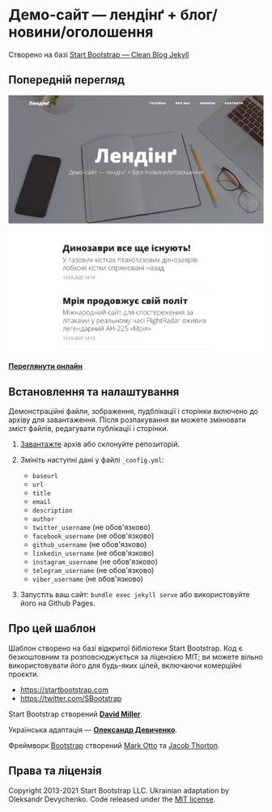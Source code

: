 # Демо-сайт — лендінґ + блог/новини/оголошення

Створено на базі [Start Bootstrap — Clean Blog Jekyll](https://startbootstrap.com/themes/clean-blog-jekyll/)

## Попередній перегляд

[![Clean Blog (Jekyll) Preview](https://raw.githubusercontent.com/devich/landing-blog-demo/master/screenshot.png)](https://devich.github.io/landing-blog-demo/)

**[Переглянути онлайн](https://devich.github.io/landing-blog-demo/)**

## Встановлення та налаштування

Демонстраційні файли, зображення, пудблікації і сторінки включено до архіву для завантаження.
Після розпакування ви можете змінювати зміст файлів, редагувати публікації і сторінки.

1. [Завантажте](https://github.com/devich/landing-blog-demo/archive/refs/heads/master.zip) архів або
склонуйте репозиторій.

2. Змініть наступні дані у файлі `_config.yml`:

    * `baseurl`
    * `url`
    * `title`
    * `email`
    * `description`
    * `author`
    * `twitter_username` (не обов'язково)
    * `facebook_username` (не обов'язково)
    * `github_username` (не обов'язково)
    * `linkedin_username` (не обов'язково)
    * `instagram_username` (не обов'язково)
    * `telegram_username` (не обов'язково)
    * `viber_username` (не обов'язково)

3. Запустіть ваш сайт: `bundle exec jekyll serve` або використовуйте його на Github Pages.

## Про цей шаблон

Шаблон створено на базі відкритої бібліотеки Start Bootstrap. Код є безкоштовним та розповсюджується
за ліцензією MIT; ви можете вільно використовувати його для будь-яких цілей, включаючи комерційні проєкти.

* <https://startbootstrap.com>
* <https://twitter.com/SBootstrap>

Start Bootstrap створений **[David Miller](http://davidmiller.io/)**.

Українська адаптація — **[Олександр Девиченко](https://github.com/devich/)**.

Фреймворк [Bootstrap](https://getbootstrap.com/) створений [Mark Otto](https://twitter.com/mdo) та [Jacob Thorton](https://twitter.com/fat).

## Права та ліцензія

Copyright 2013-2021 Start Bootstrap LLC. Ukrainian adaptation by Oleksandr Devychenko. Code released under the [MIT license](https://github.com/devich/landing-blog-demo/blob/master/LICENSE).
